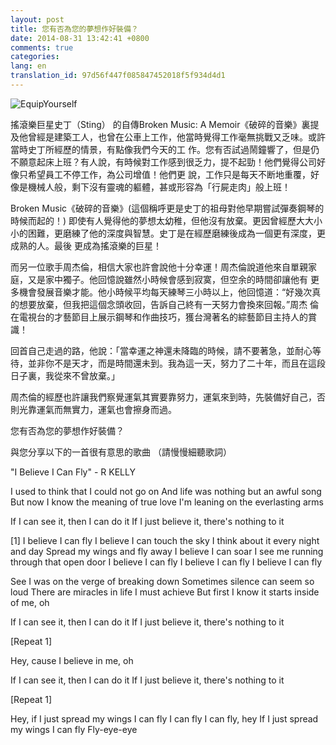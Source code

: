 ```yaml
---
layout: post
title: 您有否為您的夢想作好裝備？
date: 2014-08-31 13:42:41 +0800
comments: true
categories:
lang: en
translation_id: 97d56f447f085847452018f5f934d4d1
---
```


![EquipYourself](/assets/images/le/flyingeagle.jpeg "EquipYourself")






搖滾樂巨星史丁（Sting） 的自傳Broken Music: A Memoir《破碎的音樂》裏提及他曾經是建築工人，也曾在公車上工作，他當時覺得工作毫無挑戰又乏味。或許當時史丁所經歷的情景，有點像我們今天的工 作。您有否試過鬧鐘響了，但是仍不願意起床上班？有人說，有時候對工作感到很乏力，提不起勁！他們覺得公司好像只希望員工不停工作，為公司增值！他們更 說，工作只是每天不断地重覆，好像是機械人般，剩下沒有靈魂的軀體，甚或形容為「行屍走肉」般上班！

Broken Music《破碎的音樂》(這個稱呼更是史丁的祖母對他早期嘗試彈奏鋼琴的時候而起的！) 即使有人覺得他的夢想太幼稚，但他沒有放棄。更因曾經歷大大小小的困難，更磨練了他的深度與智慧。史丁是在經歷磨練後成為一個更有深度，更成熟的人。最後 更成為搖滾樂的巨星！

而另一位歌手周杰倫，相信大家也許會說他十分幸運！周杰倫說道他來自單親家庭，又是家中獨子。他回憶說雖然小時候會感到寂寞，但空余的時間卻讓他有 更多機會發展音樂才能。他小時候平均每天練琴三小時以上，他回憶道：“好幾次真的想要放棄，但我把這個念頭收回，告訴自己終有一天努力會換來回報。”周杰 倫在電視台的才藝節目上展示鋼琴和作曲技巧，獲台灣著名的綜藝節目主持人的賞識！

回首自己走過的路，他說：「當幸運之神還未降臨的時候，請不要著急，並耐心等待，並非你不是天才，而是時間還未到。我為這一天，努力了二十年，而且在這段日子裏，我從來不曾放棄。」

周杰倫的經歷也許讓我們察覺運氣其實要靠努力，運氣來到時，先裝備好自己，否則光靠運氣而無實力，運氣也會擦身而過。

您有否為您的夢想作好裝備？

與您分享以下的一首很有意思的歌曲 （請慢慢細聽歌詞）



"I Believe I Can Fly" - R KELLY

I used to think that I could not go on
And life was nothing but an awful song
But now I know the meaning of true love
I'm leaning on the everlasting arms

If I can see it, then I can do it
If I just believe it, there's nothing to it

[1]
I believe I can fly
I believe I can touch the sky
I think about it every night and day
Spread my wings and fly away
I believe I can soar
I see me running through that open door
I believe I can fly
I believe I can fly
I believe I can fly

See I was on the verge of breaking down
Sometimes silence can seem so loud
There are miracles in life I must achieve
But first I know it starts inside of me, oh

If I can see it, then I can do it
If I just believe it, there's nothing to it

[Repeat 1]

Hey, cause I believe in me, oh

If I can see it, then I can do it
If I just believe it, there's nothing to it

[Repeat 1]

Hey, if I just spread my wings
I can fly
I can fly
I can fly, hey
If I just spread my wings
I can fly
Fly-eye-eye
